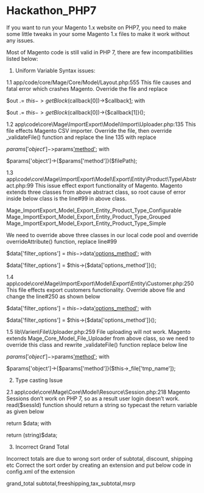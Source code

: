 # Hackathon_PHP7

If you want to run your Magento 1.x website on PHP7, you need to make some little tweaks in your some Magento 1.x files to make it work without any issues.

Most of Magento code is still valid in PHP 7, there are few incompatibilities listed below:

1. Uniform Variable Syntax issues:

1.1 app/code/core/Mage/Core/Model/Layout.php:555
This file causes and fatal error which crashes Magento. Override the file and replace

$out .= $this->getBlock($callback[0])->$callback[1]();
with

$out .= $this->getBlock($callback[0])->{$callback[1]}();


1.2 app\code\core\Mage\ImportExport\Model\Import\Uploader.php:135
This file effects Magento CSV importer. Override the file, then override _validateFile() function and replace the line 135 with replace

$params['object']->$params['method']($filePath);
with

$params['object']->{$params['method']}($filePath);


1.3 app\code\core\Mage\ImportExport\Model\Export\Entity\Product\Type\Abstract.php:99
This issue effect export functionality of Magento. Magento extends three classes from above abstract class, so root cause of error inside below class is the line#99 in above class.

Mage_ImportExport_Model_Export_Entity_Product_Type_Configurable Mage_ImportExport_Model_Export_Entity_Product_Type_Grouped Mage_ImportExport_Model_Export_Entity_Product_Type_Simple

We need to override above three classes in our local code pool and override overrideAttribute() function, replace line#99

$data['filter_options'] = $this->$data['options_method']();
with

$data['filter_options'] = $this->{$data['options_method']}();


1.4 app\code\core\Mage\ImportExport\Model\Export\Entity\Customer.php:250
This file effects export customers functionality. Override above file and change the line#250 as shown below

$data['filter_options'] = $this->$data['options_method']();
with

$data['filter_options'] = $this->{$data['options_method']}();


1.5 lib\Varien\File\Uploader.php:259
File uploading will not work. Magento extends Mage_Core_Model_File_Uploader from above class, so we need to override this class and rewrite _validateFile() function replace below line

$params['object']->$params['method']($this->_file['tmp_name']);
with

$params['object']->{$params['method']}($this->_file['tmp_name']);


2. Type casting Issue

2.1 app\code\core\Mage\Core\Model\Resource\Session.php:218
Magento Sessions don’t work on PHP 7, so as a result user login doesn’t work. read($sessId) function should return a string so typecast the return variable as given below

return $data;
with

return (string)$data;


3. Incorrect Grand Total

Incorrect totals are due to wrong sort order of subtotal, discount, shipping etc Correct the sort order by creating an extension and put below code in config.xml of the extension

<global>
    <sales>
        <quote>
            <totals>
                <msrp>
                    <before>grand_total</before>
                </msrp>
                <shipping>
                    <after>subtotal,freeshipping,tax_subtotal,msrp</after>
                </shipping>
            </totals>
        </quote>
    </sales>
</global>
